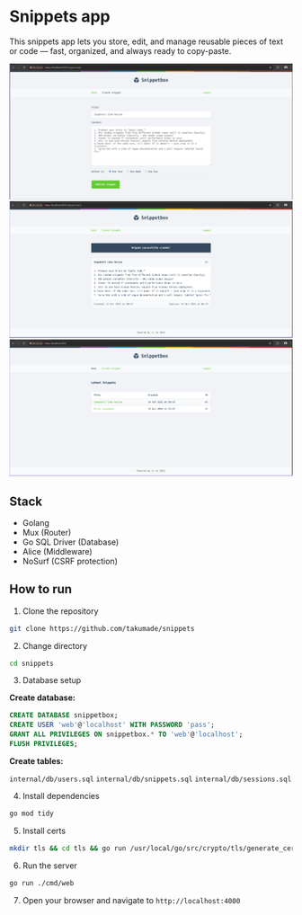 # Snippets app
This snippets app lets you store, edit, and manage reusable pieces of text or code — fast, organized, and always ready to copy-paste.

![Snippets snippets](./assets/snippets2.png)
![Snippets snippets](./assets/snippets3.png)
![Snippets snippets](./assets/snippets4.png)


## Stack
- Golang
- Mux (Router)
- Go SQL Driver (Database)
- Alice (Middleware)
- NoSurf (CSRF protection)

## How to run

1. Clone the repository

```bash
git clone https://github.com/takumade/snippets
```

2. Change directory

```bash
cd snippets
```


3. Database setup

**Create database:**

```sql
CREATE DATABASE snippetbox;
CREATE USER 'web'@'localhost' WITH PASSWORD 'pass';
GRANT ALL PRIVILEGES ON snippetbox.* TO 'web'@'localhost';
FLUSH PRIVILEGES;
```

**Create tables:**

`internal/db/users.sql`
`internal/db/snippets.sql`
`internal/db/sessions.sql`



4. Install dependencies

```bash
go mod tidy
```

5. Install certs

```bash
mkdir tls && cd tls && go run /usr/local/go/src/crypto/tls/generate_cert.go --rsa-bits=2048 --host=localhost
```

6. Run the server

```bash
go run ./cmd/web
```

7. Open your browser and navigate to `http://localhost:4000`

